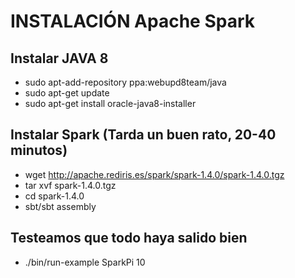 # INSTALACIÓN Apache Spark
## Instalar JAVA 8
* sudo apt-add-repository ppa:webupd8team/java
* sudo apt-get update
* sudo apt-get install oracle-java8-installer

## Instalar Spark (Tarda un buen rato, 20-40 minutos)
* wget http://apache.rediris.es/spark/spark-1.4.0/spark-1.4.0.tgz
* tar xvf spark-1.4.0.tgz
* cd spark-1.4.0
* sbt/sbt assembly

## Testeamos que todo haya salido bien
* ./bin/run-example SparkPi 10